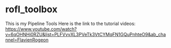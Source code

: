 # rofl_toolbox
This is my Pipeline Tools
Here is the link to the tutorial videos:
https://www.youtube.com/watch?v=6qOHNHi0RZU&list=PLFVvvXL3PVeTk3VtCYMqFN1GQuPnhteO9&ab_channel=FlavienRogeon
